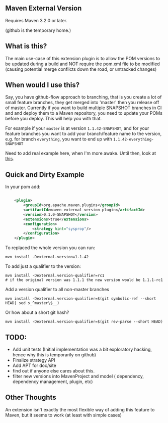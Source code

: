 Maven External Version
-----------------------

Requires Maven 3.2.0 or later.

(github is the temporary home.)

What is this?
--------------

The main use-case of this extension plugin is to allow the POM versions to be updated during a build and NOT require
the pom.xml file to be modified (causing potential merge conflicts down the road, or untracked changes)

When would I use this?
-----------------------

Say, you have github-flow approach to branching, that is you create a lot of small feature branches, they get merged
into 'master' then you release off of master.  Currently if you want to build multiple SNAPSHOT branches in CI and
and deploy them to a Maven repository, you need to update your POMs before you deploy.  This will help you with that.

For example if your `master` is at version `1.1.42-SNAPSHOT`, and for your feature branches you want to add your
branch/feature name to the version, e.g. for branch `everything`, you want to end up with `1.1.42-everything-SNAPSHOT`


Need to add real example here, when I'm more awake. Until then, look at [this](https://github.com/bdemers/maven-external-version/blob/master/maven-external-version-plugin/src/it/simple-module/pom.xml#L54-L68).

Quick and Dirty Example
------------------------


In your pom add:

```xml

    <plugin>
        <groupId>org.apache.maven.plugins</groupId>
        <artifactId>maven-external-version-plugin</artifactId>
        <version>0.1.0-SNAPSHOT</version>
        <extensions>true</extensions>
        <configuration>
            <strategy hint="sysprop"/>
        </configuration>
    </plugin>

```

To replaced the whole version you can run:

```
mvn install -Dexternal.version=1.1.42
```

To add just a qualifier to the version:

```
mvn install -Dexternal.version-qualifier=rc1
# if the original version was 1.1.1 the new version would be 1.1.1-rc1
```

Add a version qualifier to all non-master branches

```
mvn install -Dexternal.version-qualifier=$(git symbolic-ref --short HEAD| sed s_^master\$__)
```

Or how about a short git hash?

```
mvn install -Dexternal.version-qualifier=$(git rev-parse --short HEAD)
```


TODO:
-----

* Add unit tests (Initial implementation was a bit exploratory hacking, hence why this is temporarily on github)
* Finalize strategy API
* Add APT for doc/site
* find out if anyone else cares about this.
* filter new versions into MavenProject and model ( dependency, dependency management, plugin, etc)

Other Thoughts
---------------

An extension isn't exactly the most flexible way of adding this feature to Maven, but it seems to work (at least with
simple cases)


